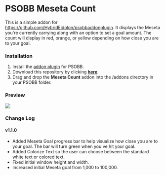 # PSOBB Meseta Count
This is a simple addon for https://github.com/HybridEidolon/psobbaddonplugin. It displays the Meseta you're currently carrying along with an option to set a goal amount. The count will display in red, orange, or yellow depending on how close you are to your goal.

### Installation
1. Install the [addon plugin](https://github.com/HybridEidolon/psobbaddonplugin) for PSOBB.
2. Download this repository by clicking [**here**](https://github.com/SethClydesdale/psobb-meseta-count/archive/master.zip).
3. Drag and drop the **Meseta Count** addon into the /addons directory in your PSOBB folder.

### Preview
[![](https://i11.servimg.com/u/f11/18/21/41/30/pso13113.jpg)](https://i11.servimg.com/u/f11/18/21/41/30/pso13113.jpg)

### Change Log

#### v1.1.0
- Added Meseta Goal progress bar to help visualize how close you are to your goal. The bar will turn green when you've hit your goal.
- Added Colorize Text so the user can choose between the standard white text or colored text.
- Fixed initial window height and width.
- Increased initial Meseta goal from 1,000 to 100,000.